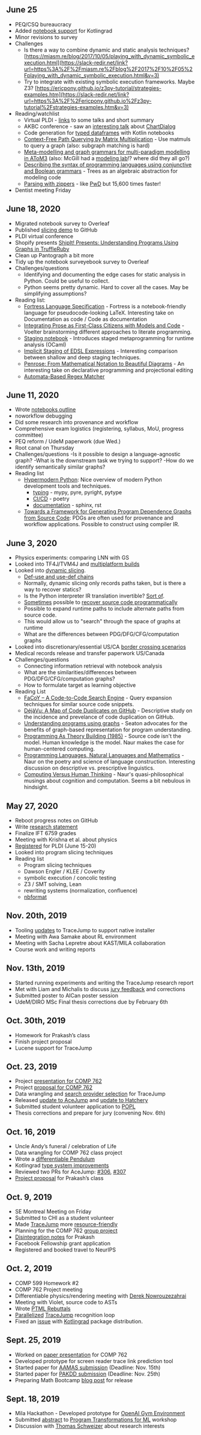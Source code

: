 ## June 25

- PEQ/CSQ bureaucracy
-   Added [notebook support](https://slack-redir.net/link?url=https%3A%2F%2Fgithub.com%2Fbreandan%2Fkotlingrad%2Fblob%2Fmaster%2Fsamples%2Fnotebooks%2Fhello_kotlingrad.ipynb&v=3) for Kotlingrad
-   Minor revisions to survey
- Challenges
    -   Is there a way to combine dynamic and static analysis techniques? [https://miasm.re/blog/2017/10/05/playing_with_dynamic_symbolic_execution.html](https://slack-redir.net/link?url=https%3A%2F%2Fmiasm.re%2Fblog%2F2017%2F10%2F05%2Fplaying_with_dynamic_symbolic_execution.html&v=3)
    -   Try to integrate with existing symbolic execution frameworks. Maybe Z3? [https://ericpony.github.io/z3py-tutorial/strategies-examples.htm](https://slack-redir.net/link?url=https%3A%2F%2Fericpony.github.io%2Fz3py-tutorial%2Fstrategies-examples.htm&v=3)
- Reading/watchlist
    - Virtual PLDI - [links](https://slack-redir.net/link?url=https%3A%2F%2Fgithub.com%2Fbreandan%2Fdossier%2Fblob%2Fmaster%2Fmeetings%2Fminutes.md%23pldi-2020&v=3) to some talks and short summary
    - AKBC conference - saw an [interesting talk](https://slack-redir.net/link?url=https%3A%2F%2Fyoutu.be%2FfY4wAphy56w%3Ft%3D2426&v=3) about [ChartDialog](https://slack-redir.net/link?url=http%3A%2F%2Fnakashole.com%2Fpapers%2F2020-acl-charts.pdf&v=3)
    - Code generation for [typed dataframes](https://slack-redir.net/link?url=https%3A%2F%2Fwww.youtube.com%2Fwatch%3Fv%3DYFtiDqYVhWY&v=3) with Kotlin notebooks
    - [Context-Free Path Querying by Matrix Multiplication](https://slack-redir.net/link?url=https%3A%2F%2Fdl.acm.org%2Fdoi%2Fpdf%2F10.1145%2F3210259.3210264&v=3) - Use matmuls to query a graph (also: subgraph matching is hard)
    - [Meta-modelling and graph grammars for multi-paradigm modelling in AToM3](https://slack-redir.net/link?url=https%3A%2F%2Fidp.springer.com%2Fauthorize%2Fcasa%3Fredirect_uri%3Dhttps%3A%2F%2Flink.springer.com%2Fcontent%2Fpdf%2F10.1007%2Fs10270-003-0047-5.pdf%26casa_token%3DOU5DshcJECAAAAAA%3AhAbA6vAf98vRwqMttp29GUeqjZtQ4HPT7dPCuzecHmeHq3_FjB1sMT5VLXif4vVzl9sH1Pp4iIOl1tY1OA&v=3) (also: McGill had a [modeling lab](https://slack-redir.net/link?url=http%3A%2F%2Fmsdl.cs.mcgill.ca%2F&v=3)!? where did they all go?)
    - [Describing the syntax of programming languages using conjunctive and Boolean grammars](https://slack-redir.net/link?url=http%3A%2F%2Fusers.utu.fi%2Faleokh%2Fpapers%2Fconj_bool_programming.pdf&v=3) - Trees as an algebraic abstraction for modeling code
    - [Parsing with zippers](https://github.com/pdarragh/parsing-with-zippers-paper-artifact) - like [PwD](https://arxiv.org/abs/1604.04695) but 15,600 times faster!
- Dentist meeting Friday

## June 18, 2020

-   Migrated notebook survey to Overleaf
-   Published [slicing demo](https://github.com/breandan/pantograph) to GitHub
-   PLDI virtual conference
-   Shopify presents [ShipIt! Presents: Understanding Programs Using Graphs in TruffleRuby](https://slack-redir.net/link?url=https%3A%2F%2Fengineering.shopify.com%2Fblogs%2Fengineering%2Funderstanding-programs-using-graphs%23Register&v=3)
-   Clean up Pantograph a bit more
-   Tidy up the notebook surveyebook survey to Overleaf
-   Challenges/questions
    - Identifying and documenting the edge cases for static analysis in Python. Could be useful to collect.
    - Python seems pretty dynamic. Hard to cover all the cases. May be simplifying assumptions?
-   Reading list:
    - [Fortress Language Specification](https://www.ccs.neu.edu/home/samth/fortress-spec.pdf&v=3) - Fortress is a notebook-friendly language for pseudocode-looking LaTeX. Interesting take on Documentation as code / Code as documentation
    - [Integrating Prose as First-Class Citizens with Models and Code](http://citeseerx.ist.psu.edu/viewdoc/download?doi=10.1.1.403.3869&rep=rep1&type=pdf) - Voelter brainstorming different approaches to literate programming.
    - [Staging notebook](https://ocamllabs.io/iocamljs/staging.html&v=3) - Introduces staged metaprogramming for runtime analysis (OCaml)
    - [Implicit Staging of EDSL Expressions](https://slack-redir.net/link?url=https%3A//doi.org/10.1007/978-3-662-44202-9_16&v=3) - Interesting comparison between shallow and deep staging techniques.
    - [Penrose: From Mathematical Notation to Beautiful Diagrams](https://penrose.ink/media/Penrose_SIGGRAPH2020.pdf&v=3) - An interesting take on declarative programming and projectional editing
    - [Automata-Based Regex Matcher](https://scala-lms.github.io/tutorials/automata.html)

## June 11, 2020

- Wrote [notebooks outline](../research/notebooks.md)
- noworkflow debugging
- Did some research into provenance and workflow
- Comprehensive exam logistics (registering, syllabus, MoU, progress committee)
- PEQ reform / UdeM paperwork (due Wed.)
- Root canal on Thursday
- Challenges/questions
    -Is it possible to design a language-agnostic graph?
    -What is the downstream task we trying to support?
    -How do we identify semantically similar graphs?
- Reading list
    - [Hypermodern Python](https://slack-redir.net/link?url=https%3A%2F%2Fcjolowicz.github.io%2Fposts%2Fhypermodern-python-01-setup%2F&v=3): Nice overview of modern Python development tools and techniques.
        -   [typing](https://slack-redir.net/link?url=https%3A%2F%2Fcjolowicz.github.io%2Fposts%2Fhypermodern-python-04-typing%2F&v=3) - mypy, pyre, pyright, pytype
        -   [CI/CD](https://slack-redir.net/link?url=https%3A%2F%2Fcjolowicz.github.io%2Fposts%2Fhypermodern-python-06-ci-cd%2F&v=3) - poetry
        -   [documentation](https://slack-redir.net/link?url=https%3A%2F%2Fcjolowicz.github.io%2Fposts%2Fhypermodern-python-05-documentation%2F&v=3) - sphinx, rst
    - [Towards a Framework for Generating Program Dependence Graphs from Source Code](https://slack-redir.net/link?url=https%3A%2F%2Fdl.acm.org%2Fdoi%2Fpdf%2F10.1145%2F3278142.3278144&v=3): PDGs are often used for provenance and workflow applications. Possible to construct using compiler IR.

## June 3, 2020

- Physics experiments: comparing LNN with GS
- Looked into TF4J/TVM4J and [multiplatform builds](https://github.com/apache/incubator-tvm/issues/5707#issuecomment-636966615)
- Looked into [dynamic slicing](https://dl.acm.org/doi/pdf/10.1145/93548.93576).
  - [Def-use and use-def chains](https://en.wikipedia.org/wiki/Use-define_chain)
  - Normally, dynamic slicing only records paths taken, but is there a way to recover statics?
  - Is the Python interpreter IR translation invertible? [Sort of](https://github.com/rocky/python-decompile3).
  - [Sometimes](https://bugs.python.org/issue33826) possible to [recover source code programmatically](https://pymotw.com/2/sys/tracing.html)
  - Possible to expand runtime paths to include alternate paths from source code.
  - This would allow us to "search" through the space of graphs at runtime
  - What are the differences between PDG/DFG/CFG/computation graphs
- Looked into discretionary/essential US/CA [border crossing scenarios](http://s3.documentcloud.org/documents/6935230/CBSA-Directives.pdf)
- Medical records release and transfer paperwork US/Canada
- Challenges/questions
    - Connecting information retrieval with notebook analysis
    - What are the similarities/differences between PDG/DFG/CFG/computation graphs?
    - How to formulate target as learning objective
- Reading List
  - [FaCoY – A Code-to-Code Search Engine](https://dl.acm.org/doi/pdf/10.1145/3180155.3180187) - Query expansion techniques for similar source code snippets.
  - [DéjàVu: A Map of Code Duplicates on GitHub](https://dl.acm.org/doi/pdf/10.1145/3133908) - Descriptive study on the incidence and prevelance of code duplication on GitHub.
  - [Understanding programs using graphs](https://engineering.shopify.com/blogs/engineering/understanding-programs-using-graphs) - Seaton advocates for the benefits of graph-based representation for program understanding.
  - [Programming As Theory Building (1985)](http://pages.cs.wisc.edu/~remzi/Naur.pdf) - Source code isn't the model. Human knowledge is the model. Naur makes the case for human-centered computing.
  - [Programming Languages, Natural Languages and Mathematics](https://doi.org/10.1145/361227.361229) - Naur on the poetry and science of language construction. Interesting discussion on descriptive vs. prescriptive linguistics.
  - [Computing Versus Human Thinking](https://dl.acm.org/doi/pdf/10.1145/1188913.1188922) - Naur's quasi-philosophical musings about cognition and computation. Seems a bit nebulous in hindsight.

## May 27, 2020
- Reboot progress notes on GitHub
- Write [research statement](../research/statement.md)
- Finalize IFT 6759 grades
- Meeting with Krishna et al. about physics
- [Registered](https://regmaster.com/2020conf/PLDI20/register.php) for PLDI (June 15-20)
- Looked into program slicing techniques
- Reading list
  - Program slicing techniques
  - Dawson Engler / KLEE / Coverity
  - symbolic execution / concolic testing
  - Z3 / SMT solving, Lean
  - rewriting systems (normalization, confluence)
  - [nbformat](https://nbformat.readthedocs.io/en/latest/)

## Nov. 20th, 2019
- Tooling [updates](https://github.com/acejump/TraceJump/tree/1bba53bd8b14e5b9717c0d25f9d7b7a72add1fe3) to TraceJump to support native installer
- Meeting with Awa Samake about RL environment
- Meeting with Sacha Lepretre about KAST/MILA collaboration
- Course work and writing reports

## Nov. 13th, 2019
- Started running experiments and writing the TraceJump research report
- Met with Liam and Michalis to discuss [jury feedback](https://github.com/breandan/kotlingrad/commit/5203acb73f8ee069d1735ca7b5b4635897902dfd) and corrections
- Submitted poster to AICan poster session
- UdeM/DIRO MSc Final thesis corrections due by February 6th

## Oct. 30th, 2019
- Homework for Prakash’s class
- Finish project proposal
- Lucene support for TraceJump

## Oct. 23, 2019
- Project [presentation for COMP 762](https://docs.google.com/presentation/d/1ccF94AJO6v5tejF0nzLtnxbQPnERyASOlHx8D8zqQ6I/edit?usp=sharing)
- Project [proposal for COMP 762](https://www.overleaf.com/project/5d9e5a280275d90001fc9929)
- Data wrangling and [search provider selection](https://github.com/acejump/TraceJump/commit/a88c25cfa981969ec614fe18c3929e082fdc608b) for TraceJump
- Released [update to AceJump](https://github.com/acejump/AceJump/blob/master/CHANGES.md#358) and [update to Hatchery](https://github.com/duckietown/hatchery/commit/0212438044941d562bdc204770b4c3e3f7b60be0)
- Submitted student volunteer application to [POPL](https://popl20.sigplan.org/)
- Thesis corrections and prepare for jury (convening Nov. 6th)

## Oct. 16, 2019
- Uncle Andy’s funeral / celebration of Life
- Data wrangling for COMP 762 class project
- Wrote a [differentiable Pendulum](https://github.com/breandan/kotlingrad/blob/master/src/main/kotlin/edu/umontreal/kotlingrad/samples/physics/SinglePendulum.kt)
- Kotlingrad [type system improvements](https://github.com/breandan/kotlingrad/commit/cc71fe2f37820cef9e0c0bff1b4472b3221fc8b1)
- Reviewed two PRs for AceJump: [#306](https://github.com/acejump/AceJump/pull/306), [#307](https://github.com/acejump/AceJump/pull/307)
- [Project proposal](http://conal.net/papers/essence-of-ad/essence-of-ad-icfp.pdf) for Prakash’s class

## Oct. 9, 2019
- SE Montreal Meeting on Friday
- Submitted to CHI as a student volunteer
- Made [TraceJump](https://github.com/acejump/tracejump) more [resource-friendly](https://github.com/acejump/TraceJump/commit/be6198624f123004d5c3f9eff2296a9c652b12f8)
- Planning for the COMP 762 [group project](https://www.overleaf.com/project/5d9e5a280275d90001fc9929)
- [Disintegration notes](https://www.overleaf.com/3927127945tprqwdxtkybs) for Prakash
- Facebook Fellowship grant application
- Registered and booked travel to NeurIPS


## Oct. 2, 2019
- COMP 599 Homework #2
- COMP 762 Project meeting
- Differentiable physics/rendering meeting with [Derek Nowrouzezahrai](http://www.cim.mcgill.ca/~derek/)
- Meeting with Violet, source code to ASTs
- Wrote [PTML Rebuttals](https://openreview.net/forum?id=SkluMSZ08H)
- [Parallelized](https://github.com/acejump/TraceJump/commit/940b917b8c75290ea1575aa50792aa6e9b09f60a) [TraceJump](https://github.com/acejump/tracejump) recognition loop
- Fixed an [issue](https://github.com/breandan/kotlingrad/issues/6) with [Kotlingrad](https://github.com/breandan/kotlingrad) package distribution.

## Sept. 25, 2019
- Worked on [paper presentation](https://slides.com/breandan/towards-an-intelligent-domain-specific-traceability-solution) for COMP 762
- Developed prototype for screen reader trace link prediction tool
- Started paper for [AAMAS submission](https://aamas2020.conference.auckland.ac.nz/area-topics-of-interest/##area2) (Deadline: Nov. 15th)
- Started paper for [PAKDD submission](https://www.pakdd2020.org/callforpapers.html) (Deadline: Nov. 25th)
- Preparing Math Bootcamp [blog post](https://math-bootcamp.github.io/machinelearning/basics/2019/07/23/the-derivative/) for release

## Sept. 18, 2019
- Mila Hackathon - Developed prototype for [OpenAI Gym Environment](https://github.com/breandan/gym-pc/)
- Submitted [abstract](https://github.com/breandan/kotlingrad/blob/master/latex/ptml/ptml_abstract.pdf) to [Program Transformations for ML](https://program-transformations.github.io/) workshop
- Discussion with [Thomas Schweizer](https://thomsch.github.io/) about research interests
